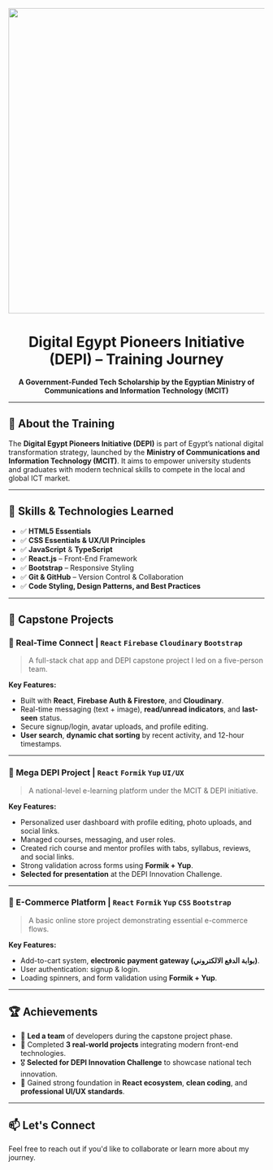 <p align="center">
  <img src="https://edu.asu.edu.eg/storage/uploads/2023/Dec/news/pZbDDvWfGse7ANMq.png" width="600"/>
</p>

<h1 align="center">Digital Egypt Pioneers Initiative (DEPI) – Training Journey</h1>

<p align="center">
  <b>A Government-Funded Tech Scholarship by the Egyptian Ministry of Communications and Information Technology (MCIT)</b>
</p>

---

## 🚀 About the Training

The **Digital Egypt Pioneers Initiative (DEPI)** is part of Egypt’s national digital transformation strategy, launched by the **Ministry of Communications and Information Technology (MCIT)**. It aims to empower university students and graduates with modern technical skills to compete in the local and global ICT market.

---

## 🧠 Skills & Technologies Learned

- ✅ **HTML5 Essentials**
- ✅ **CSS Essentials & UX/UI Principles**
- ✅ **JavaScript** & **TypeScript**
- ✅ **React.js** – Front-End Framework
- ✅ **Bootstrap** – Responsive Styling
- ✅ **Git & GitHub** – Version Control & Collaboration
- ✅ **Code Styling, Design Patterns, and Best Practices**

---

## 📁 Capstone Projects

### 📌 Real-Time Connect | `React` `Firebase` `Cloudinary` `Bootstrap`
> A full-stack chat app and DEPI capstone project I led on a five-person team.

**Key Features:**
- Built with **React**, **Firebase Auth & Firestore**, and **Cloudinary**.
- Real-time messaging (text + image), **read/unread indicators**, and **last-seen** status.
- Secure signup/login, avatar uploads, and profile editing.
- **User search**, **dynamic chat sorting** by recent activity, and 12-hour timestamps.

---

### 📌 Mega DEPI Project | `React` `Formik` `Yup` `UI/UX`
> A national-level e-learning platform under the MCIT & DEPI initiative.

**Key Features:**
- Personalized user dashboard with profile editing, photo uploads, and social links.
- Managed courses, messaging, and user roles.
- Created rich course and mentor profiles with tabs, syllabus, reviews, and social links.
- Strong validation across forms using **Formik + Yup**.
- **Selected for presentation** at the DEPI Innovation Challenge.

---

### 📌 E-Commerce Platform | `React` `Formik` `Yup` `CSS` `Bootstrap`
> A basic online store project demonstrating essential e-commerce flows.

**Key Features:**
- Add-to-cart system, **electronic payment gateway (بوابة الدفع الالكتروني)**.
- User authentication: signup & login.
- Loading spinners, and form validation using **Formik + Yup**.

---

## 🏆 Achievements

- 🥇 **Led a team** of developers during the capstone project phase.
- 🏁 Completed **3 real-world projects** integrating modern front-end technologies.
- 🎖️ **Selected for DEPI Innovation Challenge** to showcase national tech innovation.
- 🧠 Gained strong foundation in **React ecosystem**, **clean coding**, and **professional UI/UX standards**.

---

## 📫 Let's Connect

Feel free to reach out if you'd like to collaborate or learn more about my journey.


